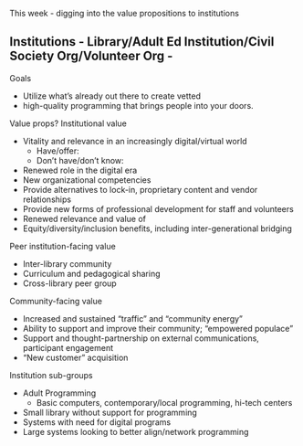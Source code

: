 This week - digging into the value propositions to institutions

## Institutions - Library/Adult Ed Institution/Civil Society Org/Volunteer Org - 
Goals

 - Utilize what’s already out there to create vetted
 - high-quality programming that brings people into your doors. 

Value props?
Institutional value
 - Vitality and relevance in an increasingly digital/virtual world
   - Have/offer:
   - Don’t have/don’t know:
 - Renewed role in the digital era
 - New organizational competencies
 - Provide alternatives to lock-in, proprietary content and vendor relationships
 - Provide new forms of professional development for staff and volunteers
 - Renewed relevance and value of 
 - Equity/diversity/inclusion benefits, including inter-generational bridging

Peer institution-facing value
 - Inter-library community
 - Curriculum and pedagogical sharing
 - Cross-library peer group

Community-facing value
 - Increased and sustained “traffic” and “community energy”
 - Ability to support and improve their community; “empowered populace” 
 - Support and thought-partnership on external communications, participant engagement
 - “New customer” acquisition

Institution sub-groups
 - Adult Programming
   - Basic computers, contemporary/local programming, hi-tech centers
 - Small library without support for programming
 - Systems with need for digital programs
 - Large systems looking to better align/network programming
